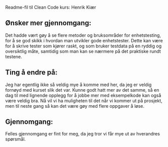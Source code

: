 Readme-fil til Clean Code kurs: Henrik Kiær


Ønsker mer gjennomgang:
-----------------------
Det hadde vært gøy å se flere metoder og bruksområder for enhetstesting, for
å se god skikk i hvordan man utvikler gode enhetstester. Dette kan være for å skrive
tester som kjører raskt, og som bruker testdata på en ryddig og oversiktlig måte, 
samtidig som man kan se nærmere på det praktiske rundt testene.

Ting å endre på:
----------------
Jeg har egentlig ikke så veldig mye å komme med her, da
jeg er veldig fornøyd med kurset slik det var. Kunne godt hatt mer av det samme,
så en dag til med lignende opplegg for å jobbe mer med eksempelkode kan også være
veldig bra. Nå vil vi ha muligheten til det når vi kommer ut på prosjekt, men 
til neste gang så kan det være gøy med flere oppgaver å løse.

Gjennomgang:
------------
Felles gjennomgang er fint for meg, da jeg tror vi får mye ut av hverandres
spørsmål.


